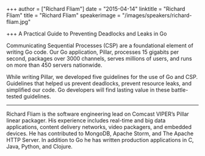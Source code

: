 +++
author = ["Richard Fliam"]
date = "2015-04-14"
linktitle = "Richard Fliam"
title = "Richard Fliam"
speakerimage = "/images/speakers/richard-fliam.jpg"

+++
A Practical Guide to Preventing Deadlocks and Leaks in Go

Communicating Sequential Processes (CSP) are a foundational element of writing Go code. Our Go application, Pillar, processes 15 gigabits per second, packages over 3000 channels, serves millions of users, and runs on more than 450 servers nationwide.

While writing Pillar, we developed five guidelines for the use of Go and CSP. Guidelines that helped us prevent deadlocks, prevent resource leaks, and simplified our code. Go developers will find lasting value in these battle-tested guidelines.

---

Richard Fliam is the software engineering lead on Comcast VIPER’s Pillar linear packager. His experience includes real-time and big data applications, content delivery networks, video packagers, and embedded devices. He has contributed to MongoDB, Apache Storm, and The Apache HTTP Server. In addition to Go he has written production applications in C, Java, Python, and Clojure.
